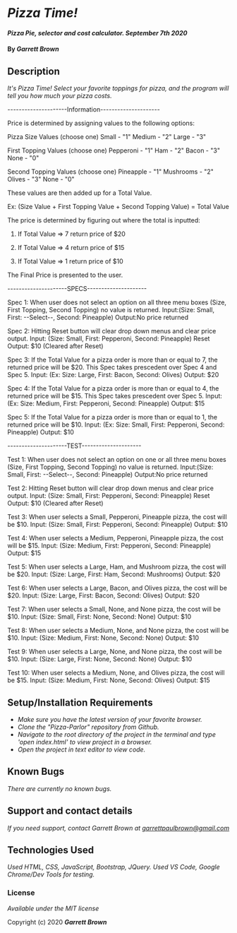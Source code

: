 # _Pizza Time!_

#### _Pizza Pie, selector and cost calculator. September 7th 2020_

#### By _**Garrett Brown**_

## Description

_It's Pizza Time! Select your favorite toppings for pizza, and the program will tell you how much your pizza costs._


---------------------Information---------------------

Price is determined by assigning values to the following options:

Pizza Size Values (choose one)
  Small - "1"
  Medium - "2"
  Large - "3"

First Topping Values (choose one)
  Pepperoni - "1"
  Ham - "2"
  Bacon - "3"
  None - "0"

Second Topping Values (choose one)
  Pineapple - "1"
  Mushrooms - "2"
  Olives - "3"
  None - "0"

These values are then added up for a Total Value.

Ex: (Size Value + First Topping Value + Second Topping Value) = Total Value

The price is determined by figuring out where the total is inputted:

1. If Total Value => 7
    return price of $20
  
2. If Total Value => 4
    return price of $15

3. If Total Value => 1
  return price of $10


The Final Price is presented to the user.

---------------------SPECS---------------------

Spec 1: When user does not select an option on all three menu boxes (Size, First Topping, Second Topping) no value is returned.
Input:(Size: Small, First: --Select--, Second: Pineapple)
Output:No price returned

Spec 2: Hitting Reset button will clear drop down menus and clear price output.
Input: (Size: Small, First: Pepperoni, Second: Pineapple) Reset
Output: $10 (Cleared after Reset)

Spec 3: If the Total Value for a pizza order is more than or equal to 7, the returned price will be $20. This Spec takes prescedent over Spec 4 and Spec 5.
Input: (Ex: Size: Large, First: Bacon, Second: Olives)
Output: $20

Spec 4: If the Total Value for a pizza order is more than or equal to 4, the returned price will be $15. This Spec takes prescedent over Spec 5.
Input: (Ex: Size: Medium, First: Pepperoni, Second: Pineapple) 
Output: $15

Spec 5: If the Total Value for a pizza order is more than or equal to 1, the returned price will be $10.
Input: (Ex: Size: Small, First: Pepperoni, Second: Pineapple) 
Output: $10


---------------------TEST---------------------

Test 1: When user does not select an option on one or all three menu boxes (Size, First Topping, Second Topping) no value is returned.
Input:(Size: Small, First: --Select--, Second: Pineapple)
Output:No price returned

Test 2: Hitting Reset button will clear drop down menus and clear price output.
Input: (Size: Small, First: Pepperoni, Second: Pineapple) Reset
Output: $10 (Cleared after Reset)

Test 3: When user selects a Small, Pepperoni, Pineapple pizza, the cost will be $10.
Input: (Size: Small, First: Pepperoni, Second: Pineapple) 
Output: $10

Test 4: When user selects a Medium, Pepperoni, Pineapple pizza, the cost will be $15.
Input: (Size: Medium, First: Pepperoni, Second: Pineapple) 
Output: $15

Test 5: When user selects a Large, Ham, and Mushroom pizza, the cost will be $20.
Input: (Size: Large, First: Ham, Second: Mushrooms) 
Output: $20

Test 6: When user selects a Large, Bacon, and Olives pizza, the cost will be $20.
Input: (Size: Large, First: Bacon, Second: Olives) 
Output: $20

Test 7: When user selects a Small, None, and None pizza, the cost will be $10.
Input: (Size: Small, First: None, Second: None) 
Output: $10

Test 8: When user selects a Medium, None, and None pizza, the cost will be $10.
Input: (Size: Medium, First: None, Second: None) 
Output: $10

Test 9: When user selects a Large, None, and None pizza, the cost will be $10.
Input: (Size: Large, First: None, Second: None) 
Output: $10

Test 10: When user selects a Medium, None, and Olives pizza, the cost will be $15.
Input:  (Size: Medium, First: None, Second: Olives) 
Output: $15


## Setup/Installation Requirements

* _Make sure you have the latest version of your favorite browser._
* _Clone the "Pizza-Parlor" repository from Github._
* _Navigate to the root directory of the project in the terminal and type 'open index.html' to view project in a browser._
* _Open the project in text editor to view code._


## Known Bugs

_There are currently no known bugs._

## Support and contact details

_If you need support, contact Garrett Brown at <garrettpaulbrown@gmail.com>_

## Technologies Used

_Used HTML, CSS, JavaScript, Bootstrap, JQuery._
_Used VS Code, Google Chrome/Dev Tools for testing._

### License

*Available under the MIT license*

Copyright (c) 2020 **_Garrett Brown_**
